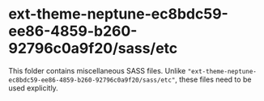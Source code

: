 # ext-theme-neptune-ec8bdc59-ee86-4859-b260-92796c0a9f20/sass/etc

This folder contains miscellaneous SASS files. Unlike `"ext-theme-neptune-ec8bdc59-ee86-4859-b260-92796c0a9f20/sass/etc"`, these files
need to be used explicitly.
